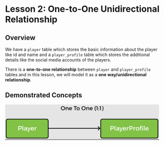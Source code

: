 # Lesson 2: One-to-One Unidirectional Relationship

## Overview

We have a `player` table which stores the basic information about the player like id and name and a `player_profile` table which stores the additional details like the social media accounts of the players.

There is a __one-to-one relationship__ between `player` and `player_profile` tables and in this lesson, we will model it as a __one way/unidirectional relationship__.

## Demonstrated Concepts

<img src="images/img9.png" width="500">

